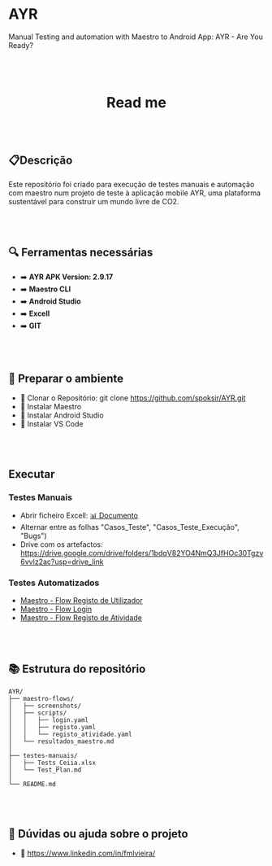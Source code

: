 # AYR
Manual Testing and automation with Maestro to Android App: AYR - Are You Ready?

  <br><br>
  <h1 align="center">Read me</h1>
    
    
<br><br>
## 📋Descrição 
  Este repositório foi criado para execução de testes manuais e automação com maestro num projeto de teste à aplicação mobile AYR, uma plataforma sustentável para construir um mundo livre de CO2.

<br><br>
## :mag: Ferramentas necessárias
- :arrow_right:  **AYR APK Version: 2.9.17**
- :arrow_right:  **Maestro CLI**
- :arrow_right:  **Android Studio**
- :arrow_right:  **Excell**
- :arrow_right:  **GIT**


<br><br>
## :wrench: Preparar o ambiente
- :large_blue_circle: Clonar o Repositório: git clone https://github.com/spoksir/AYR.git 
- :large_blue_circle: Instalar Maestro
- :large_blue_circle: Instalar Android Studio
- :large_blue_circle: Instalar VS Code


 <br><br>
## Executar
### Testes Manuais
- Abrir ficheiro Excell: [📊 Documento](https://github.com/spoksir/AYR/raw/refs/heads/main/testes-manuais/Tests_Ceiia.xlsx)
- Alternar entre as folhas "Casos_Teste", "Casos_Teste_Execução", "Bugs")
- Drive com os artefactos: https://drive.google.com/drive/folders/1bdqV82YO4NmQ3JfHOc30Tgzv6vvlz2ac?usp=drive_link

### Testes Automatizados
- [Maestro - Flow Registo de Utilizador](maestro-flows/scripts/registo.yaml)
- [Maestro - Flow Login](maestro-flows/scripts/login.yaml)
- [Maestro - Flow Registo de Atividade](maestro-flows/scripts/registo_atividade.yaml)

 <br><br>
## :books: Estrutura do repositório
```text
AYR/
├── maestro-flows/
│   ├── screenshots/
│   ├── scripts/
│   │   ├── login.yaml
│   │   ├── registo.yaml
│   │   └── registo_atividade.yaml
│   └── resultados_maestro.md
│
├── testes-manuais/
│   ├── Tests_Ceiia.xlsx
│   └── Test_Plan.md
│
└── README.md

```

<br><br>
## :wrench: Dúvidas ou ajuda sobre o projeto
- :large_blue_circle: https://www.linkedin.com/in/fmlvieira/
